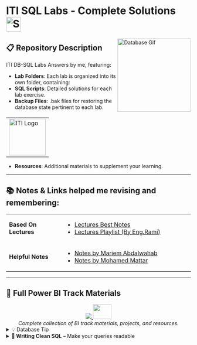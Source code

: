 # ITI SQL Labs - Complete Solutions <img src="https://upload.wikimedia.org/wikipedia/commons/8/87/Sql_data_base_with_logo.png" width="40" alt="SQL Logo"/> 

<img src="https://media.giphy.com/media/v1.Y2lkPTc5MGI3NjExcW0yY2VlZ3FqY2JjY3B6eG5jZ2Z4dWZ6eGQ2a2RjbjB1dGZ6eWZ6YiZlcD12MV9pbnRlcm5hbF9naWZfYnlfaWQmY3Q9Zw/13HgwGsXF0aiGY/giphy.gif" width="200" align="right" alt="Database Gif">

<table align="right">
  <tr>
    <td>
      <img src="https://github.com/user-attachments/assets/243c5c7d-3d39-48f1-b54c-77659bd80f25" alt="ITI Logo" height="100">
    </td>
  </tr>
</table>

## 📋 Repository Description  
ITI DB-SQL Labs Answers by me, featuring:

- **Lab Folders**: Each lab is organized into its own folder, containing:
- **SQL Scripts**: Detailed solutions for each lab exercise.
- **Backup Files**: .bak files for restoring the database state pertinent to each lab.
- **Resources**: Additional materials to supplement your learning.

---

## 📚 Notes & Links helped me revising and remembering:

<table>
  <tr>
    <td width="30%"><b>Based On Lectures</b></td>
    <td>
      <ul>
        <li><a href="https://drive.google.com/drive/folders/1PvaQay1-cddCIegXObp5X5DW8cXpCo85">Lectures Best Notes</a></li>
        <li><a href="https://www.youtube.com/playlist?list=PLAowHBw9BCw5b56-SfY7tgndHbGcQycp2">Lectures Playlist (By Eng.Rami)</a></li>
      </ul>
    </td>
  </tr>
  <tr>
    <td><b>Helpful Notes</b></td>
    <td>
      <ul>
        <li><a href="https://relic-dimple-eee.notion.site/SQL-c11692abdd894c89ab73d82545db0e63">Notes by Mariem Abdalwahab</a></li>
        <li><a href="https://well-stoat-3a6.notion.site/SQL-3121837d8bb24c798a20057b43cc3307">Notes by Mohamed Mattar</a></li>
      </ul>
    </td>
  </tr>
</table>

---

## 🚀 Full Power BI Track Materials


<div align="center">
  <a href="https://github.com/Moataz-Elmesmary/ITI-Business-Intelligence-Development">
    <img src="https://img.shields.io/badge/_My_BI_Repository-Important-blue?style=for-the-badge&logo=github">
  </a> <img src="https://media.giphy.com/media/mBYkXvLxkHZFmqBHIC/giphy.gif" width=50px height=40px>
  <br>
  <em>Complete collection of BI track materials, projects, and resources.</em>
</div>

<details>
<summary>💡 Database Tip</summary>
  

<h5>Pro Tip: Always BACKUP before you ALTER!</h5>

| Situation                  | Backup Type       | Risk Level |
|----------------------------|-------------------|------------|
| Before ALTER TABLE          | Full DB           | ☠️☠️☠️☠️☠️ |
| Before running DELETE       | Transaction Log   | ☠️☠️☠️     |
| Before Power BI refresh     | .pbix File        | ☠️☠️☠️☠️   |
| Before Projects submission   | Both .bak and .sql| ☠️☠️☠️☠️☠️ |
---
</details>

<details>
<summary><strong>🧼 Writing Clean SQL</strong> – Make your queries readable</summary>

<blockquote>
“Good code is its own best documentation.” – Steve McConnell</blockquote>
</blockquote>

### ❌ Before (Spaghetti Code)
```sql
select c.customer_id,c.first_name,c.last_name,o.order_id,o.order_date 
from customers c join orders o on c.customer_id=o.customer_id 
where c.country='germany' and o.quantity>100
```

### ✅ After (Clean & Readable)
```sql
SELECT
    c.customer_id,
    c.first_name,
    c.last_name,
    o.order_id,
    o.order_date
FROM customers c
INNER JOIN orders o
    ON c.customer_id = o.customer_id
WHERE c.country = 'Germany'
    AND o.quantity > 100;
```

